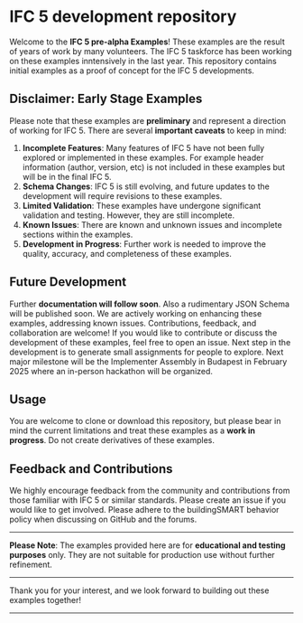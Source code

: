 # IFC 5 development repository

Welcome to the **IFC 5 pre-alpha Examples**!  These examples are the result of years of work by many volunteers. The IFC 5 taskforce has been working on these examples inntensively in the last year. This repository contains initial examples as a proof of concept for the IFC 5 developments.

## Disclaimer: Early Stage Examples

Please note that these examples are **preliminary** and represent a direction of working for IFC 5. There are several **important caveats** to keep in mind:

1. **Incomplete Features**: Many features of IFC 5 have not been fully explored or implemented in these examples. For example header information (author, version, etc) is not included in these examples but will be in the final IFC 5.
2. **Schema Changes**: IFC 5 is still evolving, and future updates to the development will require revisions to these examples.
3. **Limited Validation**: These examples have undergone significant validation and testing. However, they are still incomplete.
4. **Known Issues**: There are known and unknown issues and incomplete sections within the examples.
5. **Development in Progress**: Further work is needed to improve the quality, accuracy, and completeness of these examples.

## Future Development

Further **documentation will follow soon**. Also a rudimentary JSON Schema will be published soon.
We are actively working on enhancing these examples, addressing known issues. Contributions, feedback, and collaboration are welcome! If you would like to contribute or discuss the development of these examples, feel free to open an issue.
Next step in the development is to generate small assignments for people to explore. Next major milestone will be the Implementer Assembly in Budapest in February 2025 where an in-person hackathon will be organized. 

## Usage

You are welcome to clone or download this repository, but please bear in mind the current limitations and treat these examples as a **work in progress**. 
Do not create derivatives of these examples.

## Feedback and Contributions

We highly encourage feedback from the community and contributions from those familiar with IFC 5 or similar standards. Please create an issue if you would like to get involved. Please adhere to the buildingSMART behavior policy when discussing on GitHub and the forums.  

---

**Please Note**: The examples provided here are for **educational and testing purposes** only. They are not suitable for production use without further refinement.

---

Thank you for your interest, and we look forward to building out these examples together!

---
